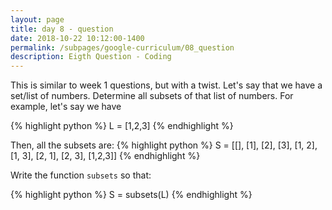 ```yaml
---
layout: page
title: day 8 - question
date: 2018-10-22 10:12:00-1400
permalink: /subpages/google-curriculum/08_question
description: Eigth Question - Coding
---
```


This is similar to week 1 questions, but with a twist. Let's say that we have a set/list of numbers. Determine all subsets of that list of numbers. For example, let's say we have 

{% highlight python %} 
L = [1,2,3] 
{% endhighlight %}

Then, all the subsets are:
{% highlight python %} 
S = [[], [1], [2], [3], [1, 2], [1, 3],
     [2, 1], [2, 3], [1,2,3]]
{% endhighlight %}

Write the function `subsets` so that:

{% highlight python %} 
S = subsets(L)
{% endhighlight %}
